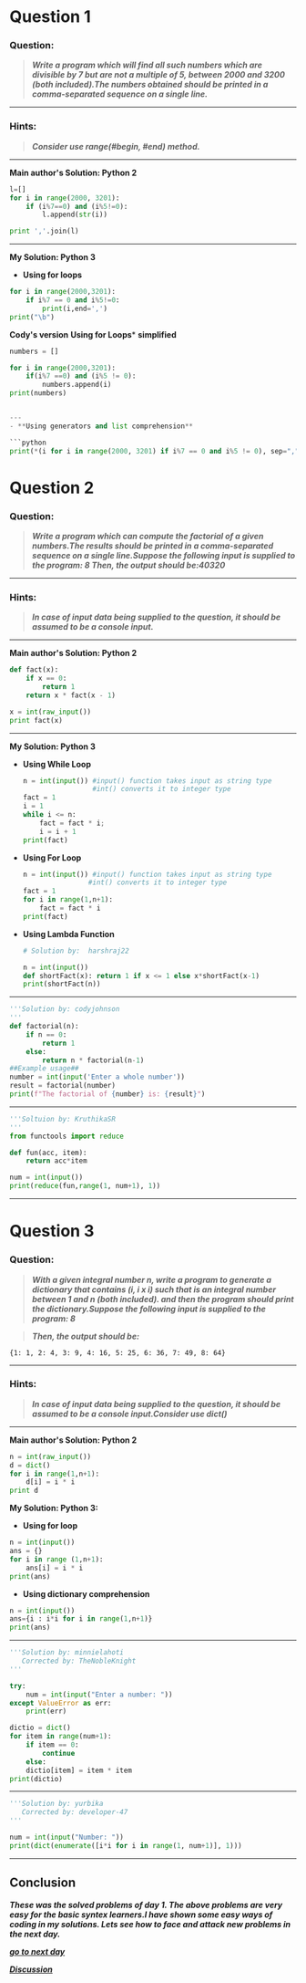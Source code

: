 # Question 1

### **Question:**

> **_Write a program which will find all such numbers which are divisible by 7 but are not a multiple of 5,
> between 2000 and 3200 (both included).The numbers obtained should be printed in a comma-separated sequence on a single line._**

---

### Hints:

> **_Consider use range(#begin, #end) method._**

---

**Main author's Solution: Python 2**

```python
l=[]
for i in range(2000, 3201):
    if (i%7==0) and (i%5!=0):
        l.append(str(i))

print ','.join(l)
```

---

**My Solution: Python 3**
- **Using for loops**

```python
for i in range(2000,3201):
    if i%7 == 0 and i%5!=0:
        print(i,end=',')
print("\b")
```
**Cody's version**
**Using for Loops***
**simplified**
```python
numbers = []

for i in range(2000,3201):
	if(i%7 ==0) and (i%5 != 0):
		numbers.append(i)
print(numbers)


---
- **Using generators and list comprehension**

```python
print(*(i for i in range(2000, 3201) if i%7 == 0 and i%5 != 0), sep=",")
```
# Question 2

### **Question:**

> **_Write a program which can compute the factorial of a given numbers.The results should be printed in a comma-separated sequence on a single line.Suppose the following input is supplied to the program: 8
> Then, the output should be:40320_**

---

### Hints:

> **_In case of input data being supplied to the question, it should be assumed to be a console input._**

---

**Main author's Solution: Python 2**

```python
def fact(x):
    if x == 0:
        return 1
    return x * fact(x - 1)

x = int(raw_input())
print fact(x)
```

---

**My Solution: Python 3**

- **Using While Loop**
  ```python
  n = int(input()) #input() function takes input as string type
                   #int() converts it to integer type
  fact = 1
  i = 1
  while i <= n:
      fact = fact * i;
      i = i + 1
  print(fact)
  ```
- **Using For Loop**
  ```python
  n = int(input()) #input() function takes input as string type
                  #int() converts it to integer type
  fact = 1
  for i in range(1,n+1):
      fact = fact * i
  print(fact)
  ```
- **Using Lambda Function**

  ```python
  # Solution by:  harshraj22

  n = int(input())
  def shortFact(x): return 1 if x <= 1 else x*shortFact(x-1)
  print(shortFact(n))

  ```
---
```python
'''Solution by: codyjohnson
'''
def factorial(n):
	if n == 0:
		return 1
	else:
		return n * factorial(n-1)
##Example usage##
number = int(input('Enter a whole number'))
result = factorial(number)
print(f"The factorial of {number} is: {result}")

```
---
```python
'''Soltuion by: KruthikaSR
'''
from functools import reduce

def fun(acc, item):
	return acc*item

num = int(input())
print(reduce(fun,range(1, num+1), 1))
```
---

# Question 3

### **Question:**

> **_With a given integral number n, write a program to generate a dictionary that contains (i, i x i) such that is an integral number between 1 and n (both included). and then the program should print the dictionary.Suppose the following input is supplied to the program: 8_**

> **_Then, the output should be:_**

```
{1: 1, 2: 4, 3: 9, 4: 16, 5: 25, 6: 36, 7: 49, 8: 64}
```

---

### Hints:

> **_In case of input data being supplied to the question, it should be assumed to be a console input.Consider use dict()_**

---

**Main author's Solution: Python 2**

```python
n = int(raw_input())
d = dict()
for i in range(1,n+1):
    d[i] = i * i
print d
```

**My Solution: Python 3:**

- **Using for loop**

```python
n = int(input())
ans = {}
for i in range (1,n+1):
    ans[i] = i * i
print(ans)
```

- **Using dictionary comprehension**

```python
n = int(input())
ans={i : i*i for i in range(1,n+1)}
print(ans)
```
---
```python
'''Solution by: minnielahoti
   Corrected by: TheNobleKnight 
'''

try:
    num = int(input("Enter a number: "))
except ValueError as err:
    print(err)

dictio = dict()
for item in range(num+1):
    if item == 0:
        continue
    else:
	dictio[item] = item * item
print(dictio)
```
---
```python
'''Solution by: yurbika
   Corrected by: developer-47
'''

num = int(input("Number: "))
print(dict(enumerate([i*i for i in range(1, num+1)], 1)))
```
---
## Conclusion

**_These was the solved problems of day 1. The above problems are very easy for the basic syntex learners.I have shown some easy ways of coding in my solutions. Lets see how to face and attack new problems in the next day._**

[**_go to next day_**](https://github.com/darkprinx/100-plus-Python-programming-exercises-extended/blob/master/Status/Day%202.md "Next Day")

[**_Discussion_**](https://github.com/darkprinx/100-plus-Python-programming-exercises-extended/issues/3)
